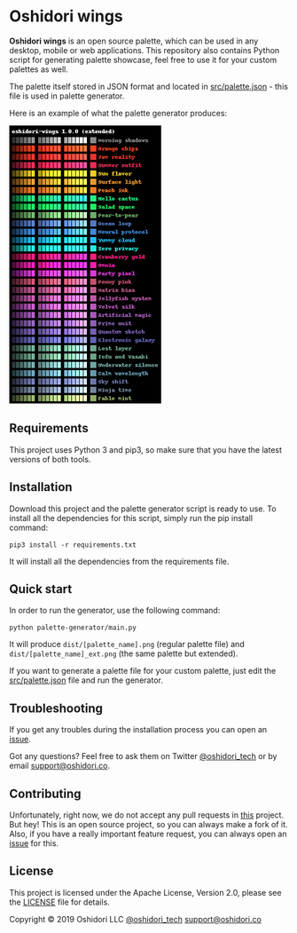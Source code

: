# Oshidori wings

**Oshidori wings** is an open source palette, which can be used in any desktop, mobile or web applications.
This repository also contains Python script for generating palette showcase, feel free to use it for your custom palettes as well.

The palette itself stored in JSON format and located in [src/palette.json](src/palette.json) - this file is used in palette generator.

Here is an example of what the palette generator produces:

![oshidori-wings](dist/oshidori-wings_ext.png)

## Requirements
This project uses Python 3 and pip3, so make sure that you have the latest versions of both tools.

## Installation
Download this project and the palette generator script is ready to use.
To install all the dependencies for this script, simply run the pip install command:
```
pip3 install -r requirements.txt
```
It will install all the dependencies from the requirements file.

## Quick start
In order to run the generator, use the following command:
```
python palette-generator/main.py
```
It will produce `dist/[palette_name].png` (regular palette file) and `dist/[palette_name]_ext.png` (the same palette but extended).

If you want to generate a palette file for your custom palette, just edit the [src/palette.json](src/palette.json) file and run the generator.

## Troubleshooting
If you get any troubles during the installation process you can open an [issue](https://github.com/oshidori-src/oshidori-wings/issues).

Got any questions? Feel free to ask them on Twitter [@oshidori_tech](https://twitter.com/oshidori_tech) or by email [support@oshidori.co](mailto:support@oshidori.co).

## Contributing
Unfortunately, right now, we do not accept any pull requests in [this](https://github.com/oshidori-src/oshidori-wings) project.
But hey! This is an open source project, so you can always make a fork of it.
Also, if you have a really important feature request, you can always open an [issue](https://github.com/oshidori-src/oshidori-wings/issues) for this.

## License
This project is licensed under the Apache License, Version 2.0, please see the [LICENSE](https://github.com/oshidori-src/oshidori-wings/blob/master/LICENSE) file for details.

Copyright &copy; 2019 Oshidori LLC [@oshidori_tech](https://twitter.com/oshidori_tech) [support@oshidori.co](mailto:support@oshidori.co)
